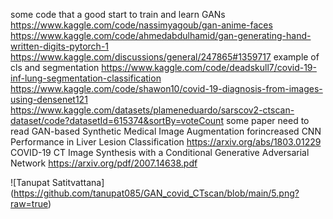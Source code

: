 some code that a good start to train and learn GANs
  https://www.kaggle.com/code/nassimyagoub/gan-anime-faces
  https://www.kaggle.com/code/ahmedabdulhamid/gan-generating-hand-written-digits-pytorch-1
  https://www.kaggle.com/discussions/general/247865#1359717
example of cls and segmentation
  https://www.kaggle.com/code/deadskull7/covid-19-inf-lung-segmentation-classification
  https://www.kaggle.com/code/shawon10/covid-19-diagnosis-from-images-using-densenet121
  https://www.kaggle.com/datasets/plameneduardo/sarscov2-ctscan-dataset/code?datasetId=615374&sortBy=voteCount
some paper need to read
  GAN-based Synthetic Medical Image Augmentation forincreased CNN Performance in Liver Lesion Classification
    https://arxiv.org/abs/1803.01229
  COVID-19 CT Image Synthesis with a Conditional Generative Adversarial Network
    https://arxiv.org/pdf/2007.14638.pdf
    
![Tanupat Satitvattana]
(https://github.com/tanupat085/GAN_covid_CTscan/blob/main/5.png?raw=true)

